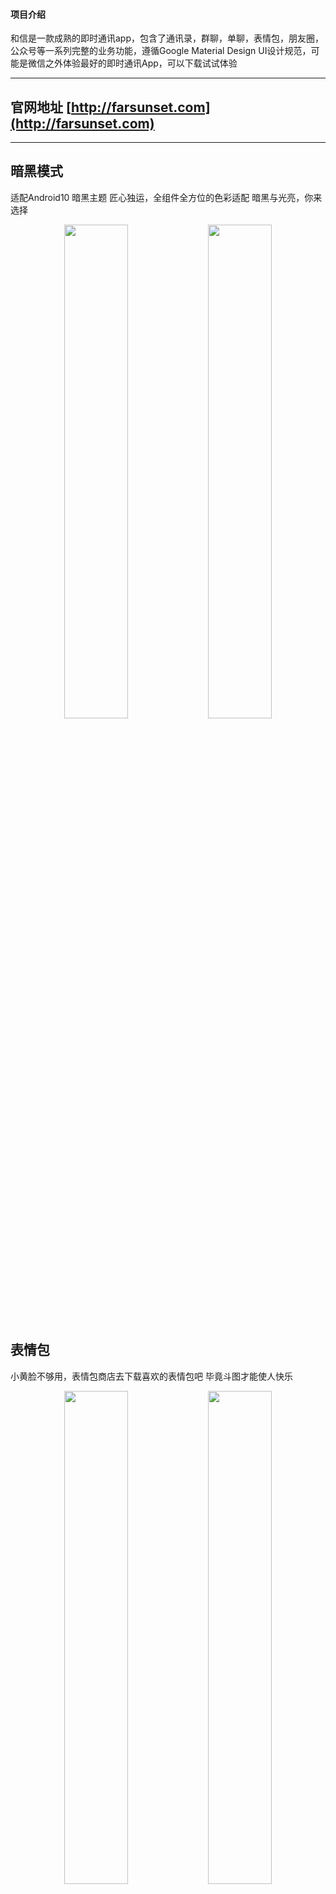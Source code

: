 #### 项目介绍
和信是一款成熟的即时通讯app，包含了通讯录，群聊，单聊，表情包，朋友圈，公众号等一系列完整的业务功能，遵循Google Material Design UI设计规范，可能是微信之外体验最好的即时通讯App，可以下载试试体验
   
---
## 官网地址 [http://farsunset.com](http://farsunset.com) 

--- 
 
## 暗黑模式
适配Android10 暗黑主题
匠心独运，全组件全方位的色彩适配
暗黑与光亮，你来选择
<div align="center">
   <img src="http://staticres.oss-cn-hangzhou.aliyuncs.com/hoxin/single_chatting_dark.jpg" width="45%"  />
   <img src="http://staticres.oss-cn-hangzhou.aliyuncs.com/hoxin/single_chatting_light.jpg" width="45%" />
</div>

## 表情包
小黄脸不够用，表情包商店去下载喜欢的表情包吧
毕竟斗图才能使人快乐
<div align="center">
   <img src="http://staticres.oss-cn-hangzhou.aliyuncs.com/hoxin/emoticon_mall.jpg" width="45%"  />
   <img src="http://staticres.oss-cn-hangzhou.aliyuncs.com/hoxin/emoticon_view.jpg" width="45%" />
</div>


## 消息通知
消息列表可以显示各种消息通知一条不落
并且可以置顶和标记阅读状态
完美适配Android 10
<div align="center">
   <img src="http://staticres.oss-cn-hangzhou.aliyuncs.com/hoxin/session.jpg" width="45%"  />
   <img src="http://staticres.oss-cn-hangzhou.aliyuncs.com/hoxin/session.jpg" width="45%"  />

</div>

## 朋友圈功能
流畅顺滑体验，堪比微信
可以分享图片和文字
还可以分享小视频，网页链接，以及点赞,评论互动
<div align="center">
   <img src="http://staticres.oss-cn-hangzhou.aliyuncs.com/hoxin/moment_timeline_dark.jpg" width="45%"  />
   <img src="http://staticres.oss-cn-hangzhou.aliyuncs.com/hoxin/moment_timeline_light.jpg" width="45%" />
</div>

## 通讯录
双向好友关系
可以静默，删除，拉黑好友
还可以设置朋友圈访问权限
<div align="center">
	<img src="http://staticres.oss-cn-hangzhou.aliyuncs.com/hoxin/contacts.jpg" width="45%"  />
    <img src="http://staticres.oss-cn-hangzhou.aliyuncs.com/hoxin/contacts_dark.jpg" width="45%"  />
</div>



## IM通讯
支持单人对话，以及群组聊天
群聊支持禁言模式,全体禁言以及个体禁言
丰富的群聊事件提醒显示
表情，文字，小视频，语音，文件，图片，地理位置
人性化的设置，可以显示消息状态，也可以不告诉对方你是否已读
甚至还可以撤回消息，即使对方已经阅读
<div align="center">
   <img src="http://staticres.oss-cn-hangzhou.aliyuncs.com/hoxin/group_chat.jpg"/>
</div>


## 公众号
功能原理完全和微信保持一致
独立微服务的接入，自定义菜单，自定义响应内容
<div align="center">
   <img src="http://staticres.oss-cn-hangzhou.aliyuncs.com/hoxin/ms_chat.jpg" width="45%"/>
      <img src="http://staticres.oss-cn-hangzhou.aliyuncs.com/hoxin/ms_chat_dark.jpg" width="45%"/>
</div>

